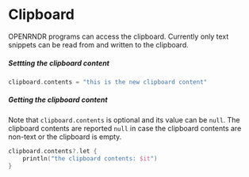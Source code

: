 # Clipboard

OPENRNDR programs can access the clipboard. Currently only text snippets can be read from and written to the clipboard.

##### Settting the clipboard content

```kotlin
clipboard.contents = "this is the new clipboard content"
```

##### Getting the clipboard content

Note that `clipboard.contents` is optional and its value can be `null`. The clipboard contents are reported `null` in case the clipboard contents are non-text or the clipboard is empty.

```kotlin
clipboard.contents?.let {
    println("the clipboard contents: $it")
}
```